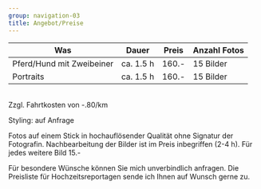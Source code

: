 ```yaml
---
group: navigation-03
title: Angebot/Preise
---
```

Was | Dauer | Preis | Anzahl Fotos
---|---|---|---
Pferd/Hund mit Zweibeiner | ca. 1.5 h | 160.- | 15 Bilder
Portraits | ca. 1.5 h | 160.- | 15 Bilder

<br>
Zzgl. Fahrtkosten von -.80/km 

Styling: auf Anfrage

Fotos auf einem Stick in hochauflösender Qualität ohne Signatur der Fotografin.
Nachbearbeitung der Bilder ist im Preis inbegriffen (2-4 h).
Für jedes weitere Bild 15.-

Für besondere Wünsche können Sie mich unverbindlich anfragen.
Die Preisliste für Hochzeitsreportagen sende ich Ihnen auf Wunsch gerne zu.
